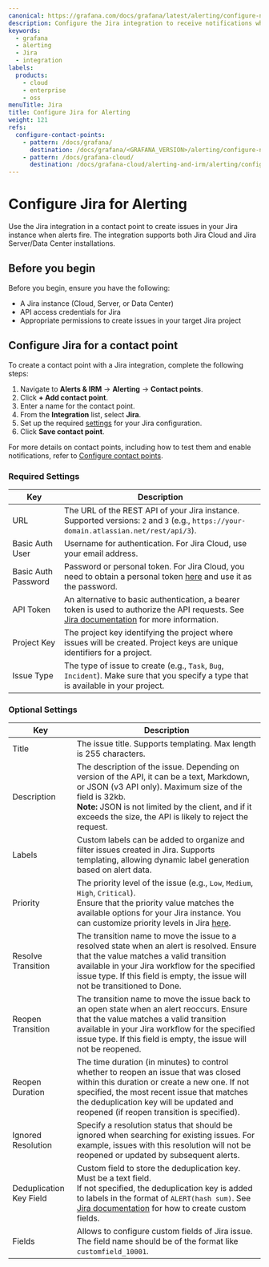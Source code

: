 ```yaml
---
canonical: https://grafana.com/docs/grafana/latest/alerting/configure-notifications/manage-contact-points/integrations/configure-jira/
description: Configure the Jira integration to receive notifications when your alerts are firing
keywords:
  - grafana
  - alerting
  - Jira
  - integration
labels:
  products:
    - cloud
    - enterprise
    - oss
menuTitle: Jira
title: Configure Jira for Alerting
weight: 121
refs:
  configure-contact-points:
    - pattern: /docs/grafana/
      destination: /docs/grafana/<GRAFANA_VERSION>/alerting/configure-notifications/manage-contact-points/
    - pattern: /docs/grafana-cloud/
      destination: /docs/grafana-cloud/alerting-and-irm/alerting/configure-notifications/manage-contact-points/
---
```


# Configure Jira for Alerting

Use the Jira integration in a contact point to create issues in your Jira instance when alerts fire. The integration supports both Jira Cloud and Jira Server/Data Center installations.

## Before you begin

Before you begin, ensure you have the following:

- A Jira instance (Cloud, Server, or Data Center)
- API access credentials for Jira
- Appropriate permissions to create issues in your target Jira project

## Configure Jira for a contact point

To create a contact point with a Jira integration, complete the following steps:

1. Navigate to **Alerts & IRM** -> **Alerting** -> **Contact points**.
2. Click **+ Add contact point**.
3. Enter a name for the contact point.
4. From the **Integration** list, select **Jira**.
5. Set up the required [settings](#required-settings) for your Jira configuration.
6. Click **Save contact point**.

For more details on contact points, including how to test them and enable notifications, refer to [Configure contact points](ref:configure-contact-points).

### Required Settings

| Key                 | Description                                                                                                                                                                                                                            |
| ------------------- | -------------------------------------------------------------------------------------------------------------------------------------------------------------------------------------------------------------------------------------- |
| URL                 | The URL of the REST API of your Jira instance. Supported versions: `2` and `3` (e.g., `https://your-domain.atlassian.net/rest/api/3`).                                                                                                 |
| Basic Auth User     | Username for authentication. For Jira Cloud, use your email address.                                                                                                                                                                   |
| Basic Auth Password | Password or personal token. For Jira Cloud, you need to obtain a personal token [here](https://id.atlassian.com/manage-profile/security/api-tokens) and use it as the password.                                                        |
| API Token           | An alternative to basic authentication, a bearer token is used to authorize the API requests. See [Jira documentation](https://confluence.atlassian.com/enterprise/using-personal-access-tokens-1026032365.html) for more information. |
| Project Key         | The project key identifying the project where issues will be created. Project keys are unique identifiers for a project.                                                                                                               |
| Issue Type          | The type of issue to create (e.g., `Task`, `Bug`, `Incident`). Make sure that you specify a type that is available in your project.                                                                                                    |

### Optional Settings

| Key                     | Description                                                                                                                                                                                                                                                                                                           |
| ----------------------- | --------------------------------------------------------------------------------------------------------------------------------------------------------------------------------------------------------------------------------------------------------------------------------------------------------------------- |
| Title                   | The issue title. Supports templating. Max length is 255 characters.                                                                                                                                                                                                                                                   |
| Description             | The description of the issue. Depending on version of the API, it can be a text, Markdown, or JSON (v3 API only). Maximum size of the field is 32kb.<br>**Note:** JSON is not limited by the client, and if it exceeds the size, the API is likely to reject the request.                                             |
| Labels                  | Custom labels can be added to organize and filter issues created in Jira. Supports templating, allowing dynamic label generation based on alert data.                                                                                                                                                                 |
| Priority                | The priority level of the issue (e.g., `Low`, `Medium`, `High`, `Critical`). <br>Ensure that the priority value matches the available options for your Jira instance. You can customize priority levels in Jira [here](https://support.atlassian.com/jira-cloud-administration/docs/configure-priorities/).           |
| Resolve Transition      | The transition name to move the issue to a resolved state when an alert is resolved. Ensure that the value matches a valid transition available in your Jira workflow for the specified issue type. If this field is empty, the issue will not be transitioned to Done.                                               |
| Reopen Transition       | The transition name to move the issue back to an open state when an alert reoccurs. Ensure that the value matches a valid transition available in your Jira workflow for the specified issue type. If this field is empty, the issue will not be reopened.                                                            |
| Reopen Duration         | The time duration (in minutes) to control whether to reopen an issue that was closed within this duration or create a new one. If not specified, the most recent issue that matches the deduplication key will be updated and reopened (if reopen transition is specified).                                           |
| Ignored Resolution      | Specify a resolution status that should be ignored when searching for existing issues. For example, issues with this resolution will not be reopened or updated by subsequent alerts.                                                                                                                                 |
| Deduplication Key Field | Custom field to store the deduplication key. Must be a text field. <br> If not specified, the deduplication key is added to labels in the format of `ALERT(hash sum)`. See [Jira documentation](https://support.atlassian.com/jira-cloud-administration/docs/create-a-custom-field/) for how to create custom fields. |
| Fields                  | Allows to configure custom fields of Jira issue. The field name should be of the format like `customfield_10001`.                                                                                                                                                                                                     |
